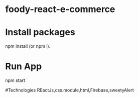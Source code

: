 # foody-react-e-commerce

# Install packages
npm install (or npm i).

# Run App
npm start


#Technologies
REactJs,css.module,html,Firebase,sweetyAlert
